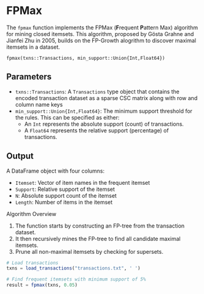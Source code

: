 # FPMax

The `fpmax` function implements the FPMax (**F**requent **P**attern Max) algorithm for mining closed itemsets. This algorithm, proposed by Gösta Grahne and Jianfei Zhu in 2005, builds on the FP-Growth alogrithm to discover maximal itemsets in a dataset.


```@docs
fpmax(txns::Transactions, min_support::Union{Int,Float64})
```

## Parameters

- `txns::Transactions`: A `Transactions` type object that contains the encoded transaction dataset as a sparse CSC matrix along with row and column name keys
- `min_support::Union{Int,Float64}`: The minimum support threshold for the rules. This can be specified as either:
    - An `Int` represents the absolute support (count) of transactions.
    - A `Float64` represents the relative support (percentage) of transactions.

## Output
A DataFrame object with four columns:
- `Itemset`: Vector of item names in the frequent itemset
- `Support`: Relative support of the itemset
- `N`: Absolute support count of the itemset
- `Length`: Number of items in the itemset

Algorithm Overview

1. The function starts by constructing an FP-tree from the transaction dataset.
2. It then recursively mines the FP-tree to find all candidate maximal itemsets.
3. Prune all non-maximal itemsets by checking for supersets.

```julia
# Load transactions
txns = load_transactions("transactions.txt", ' ')

# Find frequent itemsets with minimum support of 5%
result = fpmax(txns, 0.05)
```
